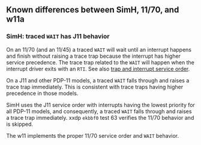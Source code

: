 ## Known differences between SimH, 11/70, and w11a

### SimH: traced `WAIT` has J11 behavior

On an 11/70 (and an 11/45) a traced `WAIT` will wait until an interrupt happens
and finish without raising a trace trap because the interrupt has higher
service precedence. The trace trap related to the `WAIT` will happen when the
interrupt driver exits with an `RTI`.
See also [trap and interrupt service order](simh_diff_service-order.md).

On a J11 and other PDP-11 models, a traced `WAIT` falls through and raises a
trace trap immediately. This is consistent with trace traps having higher
precedence in those models.

SimH uses the J11 service order with interrupts having the lowest priority for
all PDP-11 models, and consequently, a traced `WAIT` falls through and raises
a trace trap immediately.
xxdp `ekbbf0` test 63 verifies the 11/70 behavior and is skipped.

The w11 implements the proper 11/70 service order and `WAIT` behavior.
